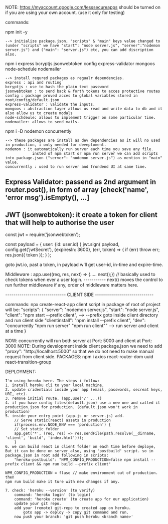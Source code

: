 NOTE: https://myaccount.google.com/lesssecureapps should be turned on if you are using your own account. (use it only for testing)

commands:

npm init -y

    --> initialize package.json, "scripts" & "main" keys value changed to (under "scripts" we have "start": "node server.js", "server":"nodemon server.js") and ("main": "server.js") etc, you can add discription also.

npm i express bcryptjs jsonwebtoken config express-validator mongoos node-schedule nodemailer

    --> install requred packages as regualr dependencies.
    express : api and routing
    bcryptjs : use to hash the plain text password
    jsonwebtoken : to send back & forth tokens to acces protective routes
    config : package proved acces to global variables stored in root/config/default.json
    express-validator : validate the inputs.
    mongoos : abstraction layer allows us read and write data to db and it also allow us to create modals
    node-schdeule: allows to implement trigger on some particular time.
    nodemailer: allows to send mails.

npm i -D nodemon concurrently

    --> these packages are install as dev dependencies as it will no used in production, i only needed for deveploment.
    nodemon : it automatically run surver each time you save any file.
                insted of npm start or npm run server we can add scripts into package.json ("server": "nodemon server.js") as mention in "main" value.
    concurrently : used to run server and frondend UI at same time.

## Express Validator: passend as 2nd argument in router.post(), in form of array [check('name', 'error msg').isEmpty(), ...]

## JWT (jsonwebtoken): it create a token for client that will help to authorise the user

const jwt = require('jsonwebtoken');

const payload = { user: {id: user.id} }
jwt.sign(
payload,
config.get('jwtSecret'),
{expiresIn: 3600},
(err, token) => {
if (err) throw err;
res.json({ token });
}
);

goto jwt.io, past a token, in payload w'll get user-id, in-time and expire-time.

Middleware : app.use((req, res, next) => {..... next();}) // basically used to check tokens when ever a user login.
----------- next() moves the control to run further middleware if any, order of middleware matters here.

------------------------------ CLIENT SIDE -----------------------------

commands: npx create-react-app client
script in package of root of project will be:
"scripts": {
"server": "nodemon server.js",
"start": "node server.js",
"client": "npm start --prefix client", --> --prefix goto inside client directory and run client side
"clientinstall": "npm install --prefix client",
"dev": "concurrently \"npm run server\" \"npm run client\"" --> run server and client at a time
}

NOW: concurrently will run both server at Port: 5000 and client at Port: 3000
NOTE: During development inside client package.json we need to add "proxy": "http://localhost:5000" so that we do not need to make manual request from client side.
PACKAGES:
npm i axios react-router-dom uuid react-transition-group

DEPLOYMENT:

    I'm using heroku here. The steps i follow:
    1. install heroku cli to your local machine.
    2. update cridentials inside your app (email, passwords, secreat keys, URI, etc).
    3. remove initial route. (app.use('/' ...))
    4. if you have config files(default.json) use a new one and called it production.json for production. (default.json won't work in production)
    5. inside your entry point (app.js or server.js) add.
        // Serve static(react) assets in production
        if(process.env.NODE_ENV === 'porduction') {
        // Set static folder
        app.get('*', (req, res) => res.sendFile(path.resolve(__dirname, 'client', 'build', 'index.html')));
        }
    6. we can build react in client folder on each time before deploye, But it can be done on server also, using 'postbuild' script. so in package.json in root add following in scripts:
        "heroku-postbuild": "NPM_CONFIG_PRODUCTION=false npm install --prefix client && npm run build --prefix client"

    NPM_CONFIG_PRODUCTION = flase // make environment out of production. then
    npm run build make it ture with new changes if any.

    7. check: 'heroku --version' (to verify)
        command: 'heroku login' (to login)
        command: 'heroku create' (to create app for our application)
        update your git repo.
        add your (remote) git-repo to created app on heroku.
            goto app -> deploy -> copy git command and run.
        now push your branch: 'git push heroku <branch name>'
